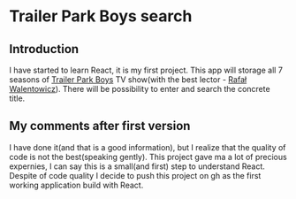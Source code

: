 # Trailer Park Boys search

## Introduction

I have started to learn React, it is my first project. This app will storage all 7 seasons of [Trailer Park Boys](https://www.netflix.com/pl/title/70153385) TV show(with the best lector - [Rafał Walentowicz](https://www.filmweb.pl/person/Rafa%C5%82+Walentowicz-142569)). There will be possibility to enter and search the concrete title.

## My comments after first version

I have done it(and that is a good information), but I realize that the quality of code is not the best(speaking gently). This project gave ma a lot of 
precious expernies, I can say this is a small(and first) step to understand React. Despite of code quality I decide to push this project on gh as the first working application build with React.
